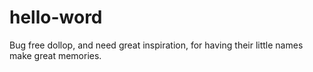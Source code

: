 # hello-word
Bug free dollop, and need great inspiration, for having their little names make great memories.
